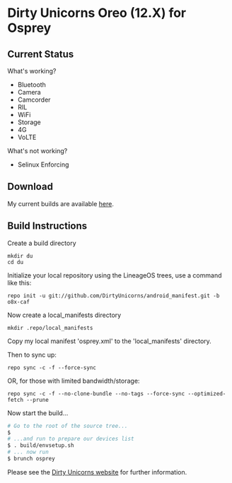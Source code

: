 
Dirty Unicorns Oreo (12.X) for Osprey
=====================================

Current Status
--------------

What's working?
 - Bluetooth
 - Camera
 - Camcorder
 - RIL
 - WiFi
 - Storage
 - 4G
 - VoLTE

What's not working?
 - Selinux Enforcing

Download
--------

My current builds are available [here](https://mega.nz/#F!3F9CTSrQ!ZBLcFw1Mh_47FdxiZ2LYyg!WNFCDQ4L).

Build Instructions
------------------
Create a build directory

	mkdir du
	cd du

Initialize your local repository using the LineageOS trees, use a command like this:

    repo init -u git://github.com/DirtyUnicorns/android_manifest.git -b o8x-caf

Now create a local_manifests directory

    mkdir .repo/local_manifests

Copy my local manifest 'osprey.xml' to the 'local_manifests' directory.

Then to sync up:

    repo sync -c -f --force-sync

OR, for those with limited bandwidth/storage:

    repo sync -c -f --no-clone-bundle --no-tags --force-sync --optimized-fetch --prune


Now start the build...

```bash
# Go to the root of the source tree...
$
# ...and run to prepare our devices list
$ . build/envsetup.sh
# ... now run
$ brunch osprey
```

Please see the [Dirty Unicorns website](https://dirtyunicorns.com/) for further information.
